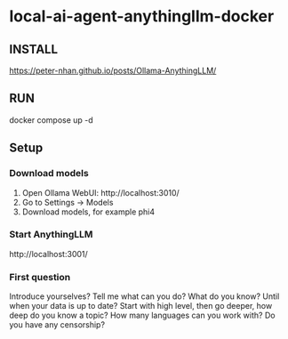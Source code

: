 # local-ai-agent-anythingllm-docker

## INSTALL

https://peter-nhan.github.io/posts/Ollama-AnythingLLM/

## RUN

docker compose up -d

## Setup

### Download models

1. Open Ollama WebUI: http://localhost:3010/
2. Go to Settings -> Models
3. Download models, for example phi4

### Start AnythingLLM

http://localhost:3001/

### First question

Introduce yourselves?
Tell me what can you do?
What do you know? Until when your data is up to date? Start with high level, then go deeper, how deep do you know a topic?
How many languages can you work with?
Do you have any censorship?
